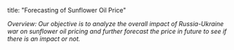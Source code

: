 
title: "Forecasting of Sunflower Oil Price"

*Overview: Our objective is to analyze the overall impact of Russia-Ukraine war on sunflower oil pricing and further forecast the price in future to see if there is an impact or not.*

